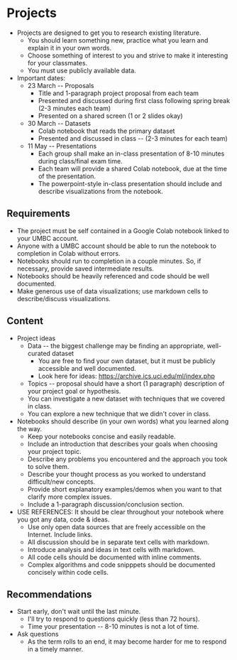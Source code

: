 
# Projects

* Projects are designed to get you to research existing literature.
    * You should learn something new, practice what you learn and explain it in your own words.
    * Choose something of interest to you and strive to make it interesting for your classmates.
    * You must use publicly available data.
* Important dates:
    * 23 March -- Proposals
        * Title and 1-paragraph project proposal from each team
        * Presented and discussed during first class following spring break (2-3 minutes each team)
        * Presented on a shared screen (1 or 2 slides okay)
    * 30 March -- Datasets
        * Colab notebook that reads the primary dataset
        * Presented and discussed in class -- (2-3 minutes for each team)
    * 11 May -- Presentations
        * Each group shall make an in-class presentation of 8-10 minutes during class/final exam time.
        * Each team will provide a shared Colab notebook, due at the time of the presentation.
        * The powerpoint-style in-class presentation should include and describe visualizations from the notebook.

## Requirements

* The project must be self contained in a Google Colab notebook linked to your UMBC account.
* Anyone with a UMBC account should be able to run the notebook to completion in Colab without errors.
* Notebooks should run to completion in a couple minutes. So, if necessary, provide saved intermediate results.
* Notebooks should be heavily referenced and code should be well documented.
* Make generous use of data visualizations; use markdown cells to describe/discuss visualizations.

## Content

* Project ideas
    * Data -- the biggest challenge may be finding an appropriate, well-curated dataset
        * You are free to find your own dataset, but it must be publicly accessible and well documented.
        * Look here for ideas: https://archive.ics.uci.edu/ml/index.php
    * Topics -- proposal should have a short (1 paragraph) description of your project goal or hypothesis.
    * You can investigate a new dataset with techniques that we covered in class.
    * You can explore a new technique that we didn't cover in class.
* Notebooks should describe (in your own words) what you learned along the way.
    * Keep your notebooks concise and easily readable.
    * Include an introduction that describes your goals when choosing your project topic.
    * Describe any problems you encountered and the approach you took to solve them.
    * Describe your thought process as you worked to understand difficult/new concepts.
    * Provide short explanatory examples/demos when you want to that clarify more complex issues.
    * Include a 1-paragraph discussion/conclusion section.
* USE REFERENCES: It should be clear throughout your notebook where you got any data, code & ideas.
    * Use only open data sources that are freely accessible on the Internet. Include links.
    * All discussion should be in separate text cells with markdown.
    * Introduce analysis and ideas in text cells with markdown.
    * All code cells should be documented with inline comments.
    * Complex algorithms and code snipppets should be documented concisely within code cells.

## Recommendations

* Start early, don't wait until the last minute.
    * I'll try to respond to questions quickly (less than 72 hours).
    * Time your presentation -- 8-10 minutes is not a lot of time.
* Ask questions
    * As the term rolls to an end, it may become harder for me to respond in a timely manner. 
